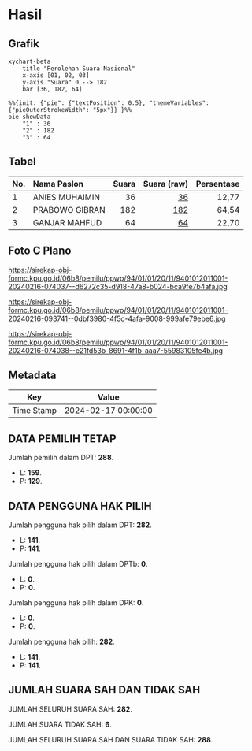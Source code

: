 # Hasil

## Grafik

```mermaid
xychart-beta
    title "Perolehan Suara Nasional"
    x-axis [01, 02, 03]
    y-axis "Suara" 0 --> 182
    bar [36, 182, 64]
```

```mermaid
%%{init: {"pie": {"textPosition": 0.5}, "themeVariables": {"pieOuterStrokeWidth": "5px"}} }%%
pie showData
    "1" : 36
    "2" : 182
    "3" : 64
```

## Tabel

| No. | Nama Paslon    | Suara | Suara (raw) | Persentase |
|:--- |:-------------- | -----:| -----------:| ----------:|
| 1   | ANIES MUHAIMIN | 36    | [36][p-1]   | 12,77      |
| 2   | PRABOWO GIBRAN | 182   | [182][p-2]  | 64,54      |
| 3   | GANJAR MAHFUD  | 64    | [64][p-3]   | 22,70      |


[p-1]: https://github.com/gigit-pemilu/pemilu-2024/blob/main/pilpres/hitung-suara/sub/94-papua-tengah/sub/01-nabire/sub/01-nabire/sub/2011-kali-harapan/sub/001-tps/sub/paslon-1.txt
[p-2]: https://github.com/gigit-pemilu/pemilu-2024/blob/main/pilpres/hitung-suara/sub/94-papua-tengah/sub/01-nabire/sub/01-nabire/sub/2011-kali-harapan/sub/001-tps/sub/paslon-2.txt
[p-3]: https://github.com/gigit-pemilu/pemilu-2024/blob/main/pilpres/hitung-suara/sub/94-papua-tengah/sub/01-nabire/sub/01-nabire/sub/2011-kali-harapan/sub/001-tps/sub/paslon-3.txt

## Foto C Plano

https://sirekap-obj-formc.kpu.go.id/06b8/pemilu/ppwp/94/01/01/20/11/9401012011001-20240216-074037--d6272c35-d918-47a8-b024-bca9fe7b4afa.jpg

https://sirekap-obj-formc.kpu.go.id/06b8/pemilu/ppwp/94/01/01/20/11/9401012011001-20240216-093741--0dbf3980-4f5c-4afa-9008-999afe79ebe6.jpg

https://sirekap-obj-formc.kpu.go.id/06b8/pemilu/ppwp/94/01/01/20/11/9401012011001-20240216-074038--e21fd53b-8691-4f1b-aaa7-55983105fe4b.jpg


## Metadata

| Key        | Value               |
| ---------- | ------------------- |
| Time Stamp | 2024-02-17 00:00:00 |


## DATA PEMILIH TETAP

Jumlah pemilih dalam DPT: **288**.
 * L: **159**.
 * P: **129**.

## DATA PENGGUNA HAK PILIH

Jumlah pengguna hak pilih dalam DPT: **282**.
 * L: **141**.
 * P: **141**.

Jumlah pengguna hak pilih dalam DPTb: **0**.
 * L: **0**.
 * P: **0**.

Jumlah pengguna hak pilih dalam DPK: **0**.
 * L: **0**.
 * P: **0**.

Jumlah pengguna hak pilih: **282**.
 * L: **141**.
 * P: **141**.

## JUMLAH SUARA SAH DAN TIDAK SAH

JUMLAH SELURUH SUARA SAH: **282**.

JUMLAH SUARA TIDAK SAH: **6**.

JUMLAH SELURUH SUARA SAH DAN SUARA TIDAK SAH: **288**.


